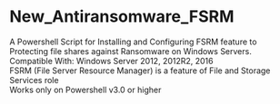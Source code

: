 # New_Antiransomware_FSRM
A Powershell Script for Installing and Configuring FSRM feature to Protecting file shares against Ransomware on Windows Servers.
<br>Compatible With: Windows Server 2012, 2012R2, 2016 
<br>FSRM (File Server Resource Manager) is a feature of File and Storage Services role
<br>Works only on Powershell v3.0 or higher 
